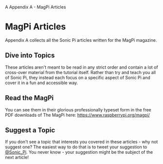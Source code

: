 A Appendix A - MagPi Articles

# MagPi Articles

Appendix A collects all the Sonic Pi articles written for the MagPi
magazine.

## Dive into Topics

These articles aren't meant to be read in any strict order and contain a
lot of cross-over material from the tutorial itself. Rather than try and
teach you all of Sonic Pi, they instead each focus on a specific aspect
of Sonic Pi and cover it in a fun and accessible way.

## Read the MagPi

You can see them in their glorious professionally typeset form in the
free PDF downloads of The MagPi here: https://www.raspberrypi.org/magpi/

## Suggest a Topic

If you don't see a topic that interests you covered in these articles -
why not suggest one? The easiest way to do that is to tweet your
suggestion to [@Sonic_Pi](http://twitter.com/sonic_pi). You never know -
your suggestion might be the subject of the next article!
